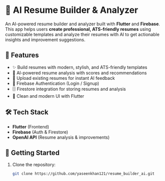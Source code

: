 # 📄 AI Resume Builder & Analyzer

An AI-powered resume builder and analyzer built with **Flutter** and **Firebase**.  
This app helps users **create professional, ATS-friendly resumes** using customizable templates and analyze their resumes with AI to get actionable insights and improvement suggestions.

## 🚀 Features
- ✨ Build resumes with modern, stylish, and ATS-friendly templates  
- 🤖 AI-powered resume analysis with scores and recommendations  
- 📂 Upload existing resumes for instant AI feedback  
- 🔐 Firebase Authentication (Login / Signup)  
- 🗄️ Firestore integration for storing resumes and analysis  
- 🎨 Clean and modern UI with Flutter  

## 🛠️ Tech Stack
- **Flutter** (Frontend)  
- **Firebase** (Auth & Firestore)  
- **OpenAI API** (Resume analysis & improvements)    

## 🔧 Getting Started
1. Clone the repository:
   ```bash
   git clone https://github.com/yaseenkhan121/resume_builder_ai.git
